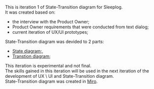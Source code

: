 This is iteration 1 of State-Transition diagram for Sleeplog.<br>
It was created based on:
- the interview with the Product Owner;
- Product Owner requirements that were conducted from text dialog;
- current iteration of UX/UI prototypes;

State-Transition diagram was devided to 2 parts:
- [State diagram](https://miro.com/app/board/uXjVMclqawg=/?share_link_id=985501739958);,
- [Transtion diagram](https://miro.com/app/board/uXjVMcgFYnw=/?moveToWidget=3458764549402701038&cot=1);

This iteration is experimental and not final.<br>
The skills gained in this iteration will be used in the next iteration of the development of UX \ UI and State-Transition diagram.<br>
State-Transition diagram was created in [Miro](https://miro.com/).
